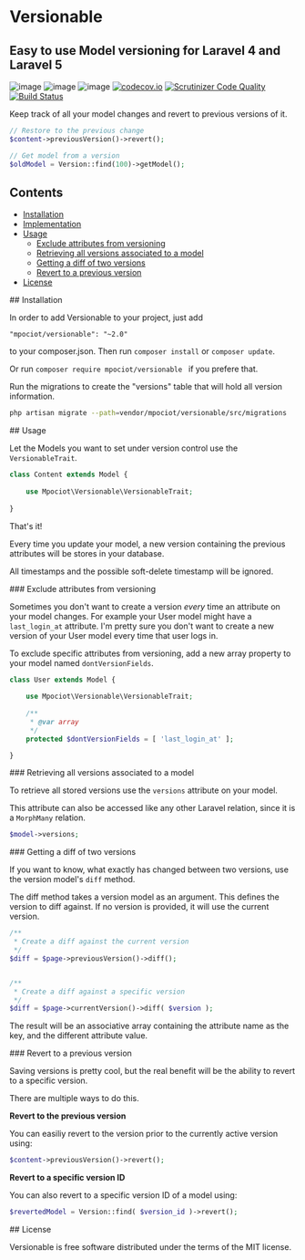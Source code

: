 # Versionable
## Easy to use Model versioning for Laravel 4 and Laravel 5

![image](http://img.shields.io/packagist/v/mpociot/versionable.svg?style=flat)
![image](http://img.shields.io/packagist/l/mpociot/versionable.svg?style=flat)
![image](http://img.shields.io/packagist/dt/mpociot/versionable.svg?style=flat)
[![codecov.io](https://codecov.io/github/mpociot/versionable/coverage.svg?branch=master)](https://codecov.io/github/mpociot/versionable?branch=master)
[![Scrutinizer Code Quality](https://scrutinizer-ci.com/g/mpociot/versionable/badges/quality-score.png?b=master)](https://scrutinizer-ci.com/g/mpociot/versionable/?branch=master)
[![Build Status](https://travis-ci.org/mpociot/versionable.svg?branch=master)](https://travis-ci.org/mpociot/versionable)

Keep track of all your model changes and revert to previous versions of it.


```php
// Restore to the previous change
$content->previousVersion()->revert();

// Get model from a version
$oldModel = Version::find(100)->getModel();
```


## Contents

- [Installation](#installation)
- [Implementation](#implementation)
- [Usage](#usage)
    - [Exclude attributes from versioning](#exclude)
    - [Retrieving all versions associated to a model](#retrieve)
    - [Getting a diff of two versions](#diff)
    - [Revert to a previous version](#revert)
- [License](#license) 

<a name="installation" />
## Installation

In order to add Versionable to your project, just add 

    "mpociot/versionable": "~2.0"

to your composer.json. Then run `composer install` or `composer update`.

Or run `composer require mpociot/versionable ` if you prefere that.

Run the migrations to create the "versions" table that will hold all version information.

```bash
php artisan migrate --path=vendor/mpociot/versionable/src/migrations
```

<a name="usage" />
## Usage

Let the Models you want to set under version control use the `VersionableTrait`.

```php
class Content extends Model {
	
	use Mpociot\Versionable\VersionableTrait;
	
}
```
That's it!

Every time you update your model, a new version containing the previous attributes will be stores in your database. 

All timestamps and the possible soft-delete timestamp will be ignored.

<a name="exclude" />
### Exclude attributes from versioning

Sometimes you don't want to create a version *every* time an attribute on your model changes. For example your User model might have a `last_login_at` attribute. 
I'm pretty sure you don't want to create a new version of your User model every time that user logs in.

To exclude specific attributes from versioning, add a new array property to your model named `dontVersionFields`.

```php
class User extends Model {
	
	use Mpociot\Versionable\VersionableTrait;
	
	/**
	 * @var array
	 */
	protected $dontVersionFields = [ 'last_login_at' ];

}
```

<a name="retrieve" />
### Retrieving all versions associated to a model

To retrieve all stored versions use the `versions` attribute on your model.

This attribute can also be accessed like any other Laravel relation, since it is a `MorphMany` relation.

```php
$model->versions;
```

<a name="diff" />
### Getting a diff of two versions

If you want to know, what exactly has changed between two versions, use the version model's `diff` method.

The diff method takes a version model as an argument. This defines the version to diff against. If no version is provided, it will use the current version.

```php
/**
 * Create a diff against the current version
 */
$diff = $page->previousVersion()->diff();


/**
 * Create a diff against a specific version
 */
$diff = $page->currentVersion()->diff( $version );
```

The result will be an associative array containing the attribute name as the key, and the different attribute value.

<a name="revert" />
### Revert to a previous version

Saving versions is pretty cool, but the real benefit will be the ability to revert to a specific version.

There are multiple ways to do this.

**Revert to the previous version**

You can easiliy revert to the version prior to the currently active version using:

```php
$content->previousVersion()->revert();
```

**Revert to a specific version ID**

You can also revert to a specific version ID of a model using:

```php
$revertedModel = Version::find( $version_id )->revert();
```



<a name="license" />
## License

Versionable is free software distributed under the terms of the MIT license.
